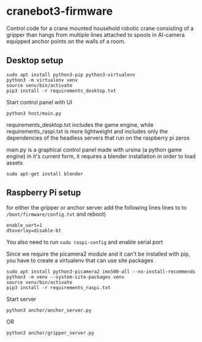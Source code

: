 # cranebot3-firmware

Control code for a crane mounted household robotic crane consisting of a gripper than hangs from multiple lines
attached to spools in AI-camera equipped anchor points on the walls of a room.

## Desktop setup

    sudo apt install python3-pip python3-virtualenv
    python3 -m virtualenv venv
    source venv/bin/activate
    pip3 install -r requirements_desktop.txt

Start control panel with UI

    python3 host/main.py


requirements_desktop.txt includes the game engine, while requirements_raspi.txt is more lightweight and includes only the dependencies of the headless servers that run on the raspberry pi zeros

main.py is a graphical control panel made with ursina (a python game engine)
in it's current form, it requires a blender installation in order to load assets

    sudo apt-get install blender

## Raspberry Pi setup

for either the gripper or anchor server
add the following lines lines to to `/boot/firmware/config.txt` and reboot)

    enable_uart=1
    dtoverlay=disable-bt

You also need to run `sudo raspi-config` and enable serial port

Since we require the picamera2 module and it can't be installed with pip, you have to create a virtualenv that can use site packages 

    sudo apt install python3-picamera2 imx500-all --no-install-recommends
    python3 -m venv --system-site-packages venv
    source venv/bin/activate
    pip3 install -r requirements_raspi.txt

Start server

    python3 anchor/anchor_server.py

OR

    python3 anchor/gripper_server.py




